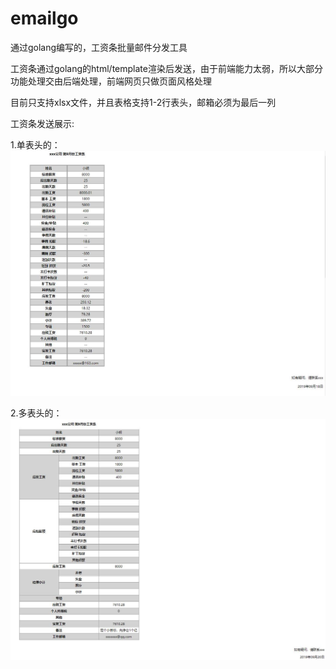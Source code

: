# emailgo
通过golang编写的，工资条批量邮件分发工具

工资条通过golang的html/template渲染后发送，由于前端能力太弱，所以大部分功能处理交由后端处理，前端网页只做页面风格处理

目前只支持xlsx文件，并且表格支持1-2行表头，邮箱必须为最后一列

工资条发送展示:

1.单表头的：
![image](https://github.com/tanganyu1114/emailgo/blob/master/picture/00001.jpg)

2.多表头的：
![img](https://github.com/tanganyu1114/emailgo/blob/master/picture/00002.jpg)
